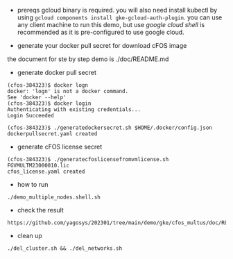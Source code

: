 - prereqs 
gcloud binary is required.  you will also need install kubectl by using `gcloud components install gke-gcloud-auth-plugin`. 
you can use any client machine to run this demo, but use *google cloud shell* is recommended as it is pre-configured to use google cloud. 


- generate your docker pull secret for download cFOS image 



the document for ste by step demo is ./doc/README.md

- generate docker pull secret

```
(cfos-384323)$ docker logn
docker: 'logn' is not a docker command.
See 'docker --help'
(cfos-384323)$ docker login
Authenticating with existing credentials...
Login Succeeded

(cfos-384323)$ ./generatedockersecret.sh $HOME/.docker/config.json
dockerpullsecret.yaml created
```

- generate cFOS license secret 
```
(cfos-384323)$ ./generatecfoslicensefromvmlicense.sh FGVMULTM23000010.lic
cfos_license.yaml created

```
- how to run 

```
./demo_multiple_nodes.shell.sh

```
- check the result

```
https://github.com/yagosys/202301/tree/main/demo/gke/cfos_multus/doc/README.md
```

- clean up

```
./del_cluster.sh && ./del_networks.sh
```
